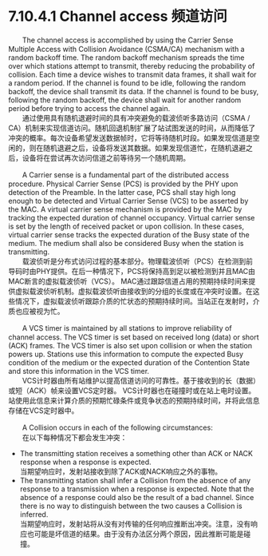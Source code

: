 # 7.10.4.1 Channel access 频道访问
　　The channel access is accomplished by using the Carrier Sense Multiple Access with Collision Avoidance (CSMA/CA) mechanism with a random backoff time. The random backoff mechanism spreads the time over which stations attempt to transmit, thereby reducing the probability of collision. Each time a device wishes to transmit data frames, it shall wait for a random period. If the channel is found to be idle, following the random backoff, the device shall transmit its data. If the channel is found to be busy, following the random backoff, the device shall wait for another random period before trying to access the channel again.  
　　通过使用具有随机退避时间的具有冲突避免的载波侦听多路访问（CSMA / CA）机制来实现信道访问。随机回退机制扩展了站试图发送的时间，从而降低了冲突的概率。每次设备希望发送数据帧时，它将等待随机时段。如果发现信道是空闲的，则在随机退避之后，设备将发送其数据。如果发现信道忙，在随机退避之后，设备将在尝试再次访问信道之前等待另一个随机周期。  

　　A Carrier sense is a fundamental part of the distributed access procedure. Physical Carrier Sense (PCS) is provided by the PHY upon detection of the Preamble. In the latter case, PCS shall stay high long enough to be detected and Virtual Carrier Sense (VCS) to be asserted by the MAC. A virtual carrier sense mechanism is provided by  the MAC by tracking the expected duration of channel occupancy. Virtual carrier sense is set by the length of received packet or upon collision. In these cases, virtual carrier sense tracks the expected duration of the Busy state of the medium. The medium shall also be considered Busy when the station is transmitting.  
　　载波侦听是分布式访问过程的基本部分。物理载波侦听（PCS）在检测到前导码时由PHY提供。在后一种情况下，PCS将保持高到足以被检测到并且MAC由MAC断言的虚拟载波侦听（VCS）。 MAC通过跟踪信道占用的预期持续时间来提供虚拟载波侦听机制。虚拟载波侦听由接收到的分组的长度或在冲突时设置。在这些情况下，虚拟载波侦听跟踪介质的忙状态的预期持续时间。当站正在发射时，介质也应被视为忙。

　　A VCS timer is maintained by all stations to improve reliability of channel access. The VCS timer is set based on received long (data) or short (ACK) frames. The VCS timer is also set upon collision or when the station powers up. Stations use this information to compute the expected Busy condition of the medium or the expected duration of the Contention State and store this information in the VCS timer.  
　　VCS计时器由所有站维护以提高信道访问的可靠性。基于接收到的长（数据）或短（ACK）帧来设置VCS定时器。 VCS计时器也在碰撞时或在站上电时设置。站使用此信息来计算介质的预期忙碌条件或竞争状态的预期持续时间，并将此信息存储在VCS定时器中。  

　　A Collision occurs in each of the following circumstances:  
　　在以下每种情况下都会发生冲突：
- The transmitting station receives a something other than ACK or NACK response when a response is expected.  
当期望响应时，发射站接收到除了ACK或NACK响应之外的事物。
- The transmitting station shall infer a Collision from the absence of any response to a transmission when a response is expected. Note that the absence of a response could also be the result of a bad channel. Since there is no way to distinguish between the two causes a Collision is inferred.  
当期望响应时，发射站将从没有对传输的任何响应推断出冲突。注意，没有响应也可能是坏信道的结果。由于没有办法区分两个原因，因此推断可能是碰撞。
